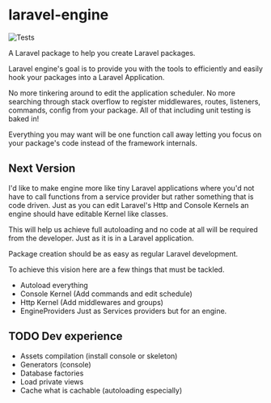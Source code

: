 # laravel-engine

![Tests](https://github.com/paulhenri-l/laravel-engine/workflows/Tests/badge.svg)

A Laravel package to help you create Laravel packages.

Laravel engine's goal is to provide you with the tools to efficiently and easily
hook your packages into a Laravel Application.

No more tinkering around to edit the application scheduler. No more searching
through stack overflow to register middlewares, routes, listeners, commands,
config from your package. All of that including unit testing is baked in!

Everything you may want will be one function call away letting you focus on your
package's code instead of the framework internals.

## Next Version

I'd like to make engine more like tiny Laravel applications where you'd not have
to call functions from a service provider but rather something that is code
driven. Just as you can edit Laravel's Http and Console Kernels an engine should
have editable Kernel like classes.

This will help us achieve full autoloading and no code at all will be required
from the developer. Just as it is in a Laravel application.

Package creation should be as easy as regular Laravel development.

To achieve this vision here are a few things that must be tackled.

- Autoload everything
- Console Kernel (Add commands and edit schedule)
- Http Kernel (Add middlewares and groups)
- EngineProviders Just as Services providers but for an engine.

## TODO Dev experience

- Assets compilation (install console or skeleton)
- Generators (console)
- Database factories
- Load private views
- Cache what is cachable (autoloading especially)
